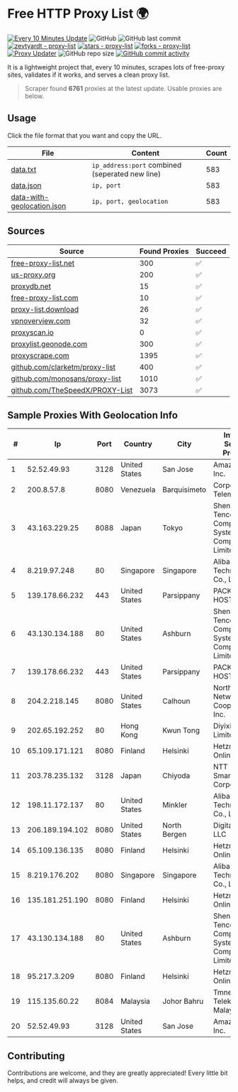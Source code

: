 
# Free HTTP Proxy List 🌍

[![Every 10 Minutes Update](https://github.com/mertguvencli/http-proxy-list/actions/workflows/main.yml/badge.svg?branch=main)](https://github.com/mertguvencli/http-proxy-list/actions/workflows/main.yml)
![GitHub](https://img.shields.io/github/license/mertguvencli/http-proxy-list)
![GitHub last commit](https://img.shields.io/github/last-commit/mertguvencli/http-proxy-list)
[![zevtyardt - proxy-list](https://img.shields.io/static/v1?label=zevtyardt&message=proxy-list&color=blue&logo=github)](https://github.com/zevtyardt/proxy-list "Go to GitHub repo")
[![stars - proxy-list](https://img.shields.io/github/stars/zevtyardt/proxy-list?style=social)](https://github.com/zevtyardt/proxy-list)
[![forks - proxy-list](https://img.shields.io/github/forks/zevtyardt/proxy-list?style=social)](https://github.com/zevtyardt/proxy-list)
[![Proxy Updater](https://github.com/zevtyardt/proxy-list/workflows/Proxy%20Updater/badge.svg)](https://github.com/zevtyardt/proxy-list/actions?query=workflow:"Proxy+Updater")
![GitHub repo size](https://img.shields.io/github/repo-size/zevtyardt/proxy-list)
[![GitHub commit activity](https://img.shields.io/github/commit-activity/m/zevtyardt/proxy-list?logo=commits)](https://github.com/zevtyardt/proxy-list/commits/main)

It is a lightweight project that, every 10 minutes, scrapes lots of free-proxy sites, validates if it works, and serves a clean proxy list.

> Scraper found **6761** proxies at the latest update. Usable proxies are below.

## Usage

Click the file format that you want and copy the URL.

|File|Content|Count|
|----|-------|-----|
|[data.txt](https://raw.githubusercontent.com/mertguvencli/http-proxy-list/main/proxy-list/data.txt)|`ip_address:port` combined (seperated new line)|583|
|[data.json](https://raw.githubusercontent.com/mertguvencli/http-proxy-list/main/proxy-list/data.json)|`ip, port`|583|
|[data-with-geolocation.json](https://raw.githubusercontent.com/mertguvencli/http-proxy-list/main/proxy-list/data-with-geolocation.json)|`ip, port, geolocation`|583|

## Sources

|Source|Found Proxies|Succeed|
|------|-------------|-------|
|[free-proxy-list.net](https://free-proxy-list.net)|300|✅|
|[us-proxy.org](https://www.us-proxy.org)|200|✅|
|[proxydb.net](http://proxydb.net)|15|✅|
|[free-proxy-list.com](https://free-proxy-list.com/?page=&port=&type%5B%5D=http&type%5B%5D=https&up_time=0&search=Search)|10|✅|
|[proxy-list.download](https://www.proxy-list.download/HTTP)|26|✅|
|[vpnoverview.com](https://vpnoverview.com/privacy/anonymous-browsing/free-proxy-servers)|32|✅|
|[proxyscan.io](https://www.proxyscan.io)|0|✅|
|[proxylist.geonode.com](https://proxylist.geonode.com/api/proxy-list?limit=300&page=1&sort_by=lastChecked&sort_type=desc&protocols=http,https)|300|✅|
|[proxyscrape.com](https://api.proxyscrape.com/v2/?request=displayproxies&protocol=http&timeout=10000&country=all&ssl=all&anonymity=all)|1395|✅|
|[github.com/clarketm/proxy-list](https://raw.githubusercontent.com/clarketm/proxy-list/master/proxy-list-raw.txt)|400|✅|
|[github.com/monosans/proxy-list](https://raw.githubusercontent.com/monosans/proxy-list/main/proxies/http.txt)|1010|✅|
|[github.com/TheSpeedX/PROXY-List](https://raw.githubusercontent.com/TheSpeedX/PROXY-List/master/http.txt)|3073|✅|


## Sample Proxies With Geolocation Info

|#|Ip|Port|Country|City|Internet Service Provider|
|-|--|----|-------|----|-------------------------|
|1|52.52.49.93|3128|United States|San Jose|Amazon.com, Inc.|
|2|200.8.57.8|8080|Venezuela|Barquisimeto|Corporación Telemic C.A.|
|3|43.163.229.25|8088|Japan|Tokyo|Shenzhen Tencent Computer Systems Company Limited|
|4|8.219.97.248|80|Singapore|Singapore|Alibaba (US) Technology Co., Ltd.|
|5|139.178.66.232|443|United States|Parsippany|PACKET-HOST|
|6|43.130.134.188|80|United States|Ashburn|Shenzhen Tencent Computer Systems Company Limited|
|7|139.178.66.232|443|United States|Parsippany|PACKET-HOST|
|8|204.2.218.145|8080|United States|Calhoun|North Georgia Network Cooperative, Inc.|
|9|202.65.192.252|80|Hong Kong|Kwun Tong|Diyixian.com Limited|
|10|65.109.171.121|8080|Finland|Helsinki|Hetzner Online GmbH|
|11|203.78.235.132|3128|Japan|Chiyoda|NTT SmartConnect Corporation|
|12|198.11.172.137|80|United States|Minkler|Alibaba (US) Technology Co., Ltd.|
|13|206.189.194.102|8080|United States|North Bergen|DigitalOcean, LLC|
|14|65.109.136.135|8080|Finland|Helsinki|Hetzner Online GmbH|
|15|8.219.176.202|8080|Singapore|Singapore|Alibaba (US) Technology Co., Ltd.|
|16|135.181.251.190|8080|Finland|Helsinki|Hetzner Online GmbH|
|17|43.130.134.188|80|United States|Ashburn|Shenzhen Tencent Computer Systems Company Limited|
|18|95.217.3.209|8080|Finland|Helsinki|Hetzner Online GmbH|
|19|115.135.60.22|8084|Malaysia|Johor Bahru|Tmnet, Telekom Malaysia Bhd.|
|20|52.52.49.93|3128|United States|San Jose|Amazon.com, Inc.|



## Contributing

Contributions are welcome, and they are greatly appreciated! Every
little bit helps, and credit will always be given.

